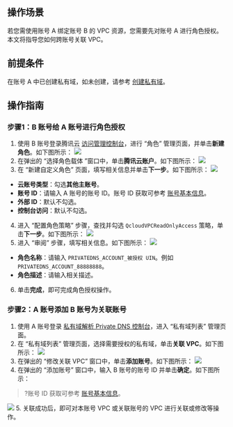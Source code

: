 ## 操作场景
若您需使用账号 A 绑定账号 B 的 VPC 资源，您需要先对账号 A 进行角色授权。本文将指导您如何跨账号关联 VPC。

## 前提条件
在账号 A 中已创建私有域，如未创建，请参考 [创建私有域](https://cloud.tencent.com/document/product/1338/50532)。

## 操作指南
### 步骤1：B 账号给 A 账号进行角色授权
1. 使用 B 账号登录腾讯云 [访问管理控制台](https://console.cloud.tencent.com/cam/role)，进行 “角色” 管理页面，并单击**新建角色**。如下图所示：
![](https://main.qcloudimg.com/raw/1211f0e6bab235117faeb89c3e3c19d5.png)
2. 在弹出的 “选择角色载体 ”窗口中，单击**腾讯云账户**。如下图所示：
![](https://main.qcloudimg.com/raw/194aacbc920fbe9d39469ea0fc89dd00.png)
3. 在 “新建自定义角色” 页面，填写相关信息并单击**下一步**。如下图所示：
![](https://main.qcloudimg.com/raw/6a6c61d5038119965c4c930fd48a3936.png)
 - **云账号类型**：勾选**其他主账号**。
 - **账号 ID**：请输入 A 账号的账号 ID。账号 ID 获取可参考 [账号基本信息](https://cloud.tencent.com/document/product/378/11245)。
 - **外部 ID**：默认不勾选。
 - **控制台访问**：默认不勾选。
4. 进入 “配置角色策略” 步骤，查找并勾选 `QcloudVPCReadOnlyAccess` 策略，单击**下一步**。如下图所示：
![](https://main.qcloudimg.com/raw/c5d09ad1df000b33c68bd29773271104.png)
5. 进入 “审阅” 步骤，填写相关信息。如下图所示：
![](https://main.qcloudimg.com/raw/fc977bb5dddf69f257cbae94dc2f23c1.png)
 - **角色名称**：请输入 `PRIVATEDNS_ACCOUNT_被授权 UIN`。例如 `PRIVATEDNS_ACCOUNT_88888888`。
 - **角色描述**：请输入相关描述。
6. 单击**完成**，即可完成角色授权操作。

### 步骤2：A 账号添加 B 账号为关联账号
1. 使用 A 账号登录 [私有域解析 Private DNS 控制台](https://console.cloud.tencent.com/privatedns/domains)，进入 “私有域列表” 管理页面。
2. 在 “私有域列表” 管理页面，选择需要授权的私有域，单击**关联 VPC**。如下图所示：
![](https://main.qcloudimg.com/raw/e7f693f0cc73a844b075a32195c47ac8.png)
3. 在弹出的 “修改关联 VPC” 窗口中，单击**添加账号**。如下图所示：
![](https://main.qcloudimg.com/raw/b6757bdc378ed43927339e70091c3100.png)
4. 在弹出的 “添加账号” 窗口中，输入 B 账号的账号 ID 并单击**确定**。如下图所示：
>?账号 ID 获取可参考 [账号基本信息](https://cloud.tencent.com/document/product/378/11245)。
>
![](https://main.qcloudimg.com/raw/c29bdf2da3bffd072d26e5041fdc93ce.png)
5. 关联成功后，即可对本账号 VPC 或关联账号的 VPC 进行关联或修改等操作。






